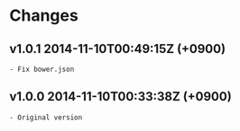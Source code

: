 Changes
==

v1.0.1  2014-11-10T00:49:15Z (+0900)
--
    - Fix bower.json

v1.0.0  2014-11-10T00:33:38Z (+0900)
--
    - Original version
